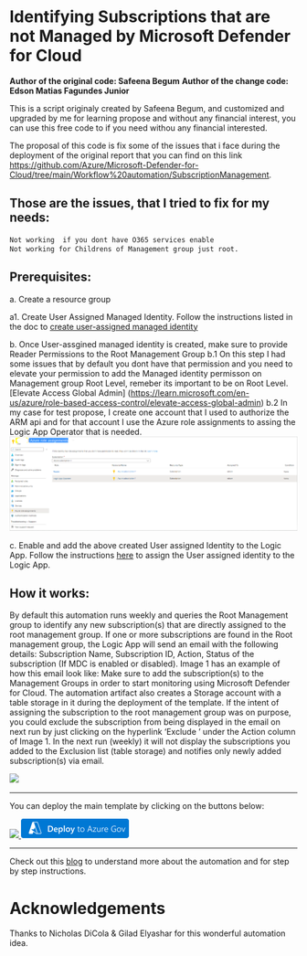 # Identifying Subscriptions that are not Managed by Microsoft Defender for Cloud
**Author of the original code: Safeena Begum**
**Author of the change code: Edson Matias Fagundes Junior**

This is a script originaly created by Safeena Begum, and customized and upgraded by me for learning propose and without any financial interest, you can use this free code to if you need withou any financial interested. 

The proposal of this code is fix some of the issues that i face during the deployment of the original report that you can find on this link https://github.com/Azure/Microsoft-Defender-for-Cloud/tree/main/Workflow%20automation/SubscriptionManagement.

## Those are the issues, that I tried to fix for my needs:
    Not working  if you dont have O365 services enable
    Not working for Childrens of Management group just root.

## Prerequisites:

a. Create a resource group

a1. Create User Assigned Managed Identity. Follow the instructions listed in the doc to [create user-assigned managed identity](https://docs.microsoft.com/en-us/azure/active-directory/managed-identities-azure-resources/how-to-manage-ua-identity-portal#create-a-user-assigned-managed-identity)

b. Once User-assgined managed identity is created, make sure to provide Reader Permissions to the Root Management Group
    b.1 On this step I had some issues that by default you dont have that permission and you need to elevate your permission to add the Managed identity permisson on Management group Root Level, remeber its important to be on Root Level. [Elevate Access Global Admin] (https://learn.microsoft.com/en-us/azure/role-based-access-control/elevate-access-global-admin)
    b.2 In my case for test propose, I create one account that I used to authorize the ARM api and for that account I use the   Azure role assignments to assing the Logic App Operator that is needed.
    ![Alt text](image.png) 

c. Enable and add the above created User assigned Identity to the Logic App. Follow the instructions [here](https://docs.microsoft.com/en-us/azure/logic-apps/create-managed-service-identity#create-user-assigned-identity-in-the-azure-portal) to assign the User assigned identity to the Logic App. 

## How it works: 
By default this automation runs weekly and queries the Root Management group to identify any new subscription(s) that are directly assigned to the root management group. 
If one or more subscriptions are found in the Root management group, the Logic App will send an email with the following details: Subscription Name, Subscription ID, Action, Status of the subscription (If MDC is enabled or disabled). Image 1 has an example of how this email look like:
Make sure to add the subscription(s) to the Management Groups in order to start monitoring using Microsoft Defender for Cloud.
The automation artifact also creates a Storage account with a table storage in it during the deployment of the template. If the intent of assigning the subscription to the root management group was on purpose, you could exclude the subscription from being displayed in the email on next run by just clicking on the hyperlink ‘Exclude <subscriptionname>’ under the Action column of Image 1. 
In the next run (weekly) it will not display the subscriptions you added to the Exclusion list (table storage) and notifies only newly added subscription(s) via email. 

![](https://github.com/Azure/Azure-Security-Center/blob/master/Workflow%20automation/SubscriptionManagement/Images/ExampleEmailOutput.PNG)
***

You can deploy the main template by clicking on the buttons below:

<a href="https://portal.azure.com/#create/Microsoft.Template/uri/https%3A%2F%2Fraw.githubusercontent.com%2FAzure%2FAzure-Security-Center%2Fmaster%2FWorkflow%2520automation%2FSubscriptionManagement%2Fazuredeploy.json" target="_blank">
    <img src="https://aka.ms/deploytoazurebutton"/>
</a>
<a href="https://portal.azure.com/#create/Microsoft.Template/uri/https%3A%2F%2Fraw.githubusercontent.com%2FAzure%2FAzure-Security-Center%2Fmaster%2FWorkflow%2520automation%2FSubscriptionManagement%2Fazuredeploy.json" target="_blank">
<img src="https://raw.githubusercontent.com/Azure/azure-quickstart-templates/master/1-CONTRIBUTION-GUIDE/images/deploytoazuregov.png"/>
</a> 

***
Check out this [blog](https://techcommunity.microsoft.com/t5/azure-security-center/identifying-subscriptions-that-are-not-managed-by-azure-security/ba-p/2111408) to understand more about the automation and for step by step instructions. 

# Acknowledgements
Thanks to Nicholas DiCola & Gilad Elyashar for this wonderful automation idea. <br>
